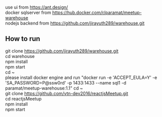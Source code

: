 
use ui from https://ant.design/<br/>
docker sqlserver from https://hub.docker.com/r/paramat/meetup-warehouse<br/>
nodejs backend from https://github.com/jirayuth289/warehouse.git<br/>
## How to run<br/>
git clone https://github.com/jirayuth289/warehouse.git<br/>
cd warehouse<br/>
npm install<br/>
npm start<br/>
cd ~<br/>
please install docker engine and run 
"docker run -e 'ACCEPT_EULA=Y' -e 'SA_PASSWORD=P@ssw0rd' -p 1433:1433 --name sql1 -d paramat/meetup-warehouse:1.1"
cd ~<br/>
git clone https://github.com/vtn-dev2016/reactjsMeetup.git<br/>
cd reactjsMeetup<br/>
npm install<br/>
npm start
